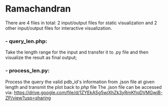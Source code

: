 # Ramachandran
There are 4 files in total: 2 input/output files for static visualization and 2 other input/output files for interactive visualization.

### - query_len.php: 
  Take the length range for the input and transfer it to .py file and then visualize the result as final output;

### -  process_len.py: 
  Process the query the valid pdb_id's information from .json file at given length and transmit the plot back to *php* file
  The .json file can be accessed via: https://drive.google.com/file/d/1ZYEkASg5wjXhZk3yRmKfjoDVMGwjB-ZP/view?usp=sharing
